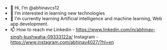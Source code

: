 - 👋 Hi, I’m @abhinavcs12
- 👀 I’m interested in learning new technologies 
- 🌱 I’m currently learning Artificial intelligence and machine learning, Web app development.
- 📫 How to reach me Linkedin - https://www.linkedin.com/in/abhinav-singh-kushwaha-09333122a/
                     Instagram - https://www.instagram.com/abhinav4027/?hl=en

<!---
abhinavcs12/abhinavcs12 is a ✨ special ✨ repository because its `README.md` (this file) appears on your GitHub profile.
You can click the Preview link to take a look at your changes.
--->
